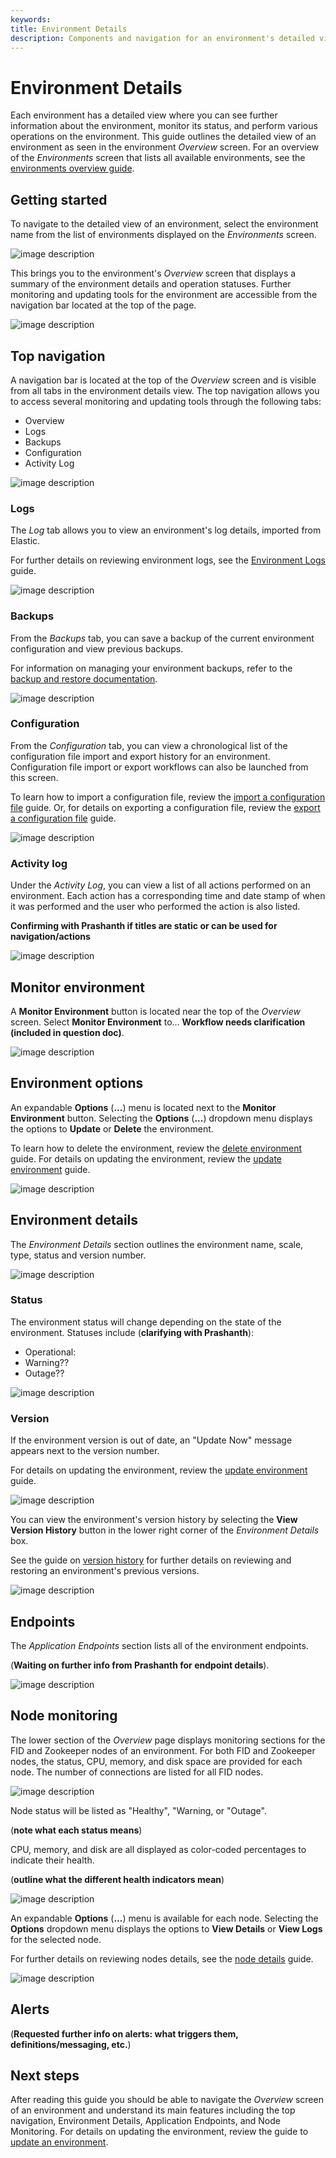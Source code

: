 ```yaml
---
keywords:
title: Environment Details
description: Components and navigation for an environment's detailed view
---
```


# Environment Details

Each environment has a detailed view where you can see further information about the environment, monitor its status, and perform various operations on the environment. This guide outlines the detailed view of an environment as seen in the environment *Overview* screen. For an overview of the *Environments* screen that lists all available environments, see the [environments overview guide](../environment-overview/environments-overview.md).

## Getting started

To navigate to the detailed view of an environment, select the environment name from the list of environments displayed on the *Environments* screen.

![image description](images/overview-select-env.png)

This brings you to the environment's *Overview* screen that displays a summary of the environment details and operation statuses. Further monitoring and updating tools for the environment are accessible from the navigation bar located at the top of the page.

![image description](images/overview-screen.png)

## Top navigation

A navigation bar is located at the top of the *Overview* screen and is visible from all tabs in the environment details view. The top navigation allows you to access several monitoring and updating tools through the following tabs:

- Overview
- Logs 
- Backups
- Configuration
- Activity Log

![image description](images/overview-topnav.png)

### Logs

The *Log* tab allows you to view an environment's log details, imported from Elastic.

For further details on reviewing environment logs, see the [Environment Logs](../logging/environment-logs.md) guide.

![image description](images/overview-log-tab.png)

### Backups

From the *Backups* tab, you can save a backup of the current environment configuration and view previous backups.

For information on managing your environment backups, refer to the [backup and restore documentation](../backup-and-restore/backup-restore-overview.md).

![image description](images/overview-backups-tab.png)

### Configuration

From the *Configuration* tab, you can view a chronological list of the configuration file import and export history for an environment. Configuration file import or export workflows can also be launched from this screen.

To learn how to import a configuration file, review the [import a configuration file](../environment-overview/import-configuration-file.md) guide. Or, for details on exporting a configuration file, review the [export a configuration file](export-configuration-file.md) guide.

![image description](images/overview-configuration-tab.png)

### Activity log

Under the *Activity Log*, you can view a list of all actions performed on an environment. Each action has a corresponding time and date stamp of when it was performed and the user who performed the action is also listed.

**Confirming with Prashanth if titles are static or can be used for navigation/actions**

![image description](images/overvieew-activitylog-tab.png)

## Monitor environment

A **Monitor Environment** button is located near the top of the *Overview* screen. Select **Monitor Environment** to... **Workflow needs clarification (included in question doc)**.

![image description](images/overview-monitoring.png)

## Environment options

An expandable **Options** (**...**) menu is located next to the **Monitor Environment** button. Selecting the **Options** (**...**) dropdown menu displays the options to **Update** or **Delete** the environment.

To learn how to delete the environment, review the [delete environment](delete-environment.md) guide. For details on updating the environment, review the [update environment](update-environment.md) guide.

![image description](images/overview-options.png)

## Environment details

The *Environment Details* section outlines the environment name, scale, type, status and version number.

![image description](images/overview-env-details.png)

### Status

The environment status will change depending on the state of the environment. Statuses include (**clarifying with Prashanth**):

- Operational:
- Warning??
- Outage??

![image description](images/overview-envdetails-status.png)

### Version

If the environment version is out of date, an "Update Now" message appears next to the version number. 

For details on updating the environment, review the [update environment](update-environment.md) guide.

![image description](images/overview-updatenow.png)

You can view the environment's version history by selecting the **View Version History** button in the lower right corner of the *Environment Details* box. 

See the guide on [version history](version-history.md) for further details on reviewing and restoring an environment's previous versions.

![image description](images/overview-version-history.png)

## Endpoints

The *Application Endpoints* section lists all of the environment endpoints.

(**Waiting on further info from Prashanth for endpoint details**).

![image description](images/overview-endpoints.png)

## Node monitoring

The lower section of the *Overview* page displays monitoring sections for the FID and Zookeeper nodes of an environment. For both FID and Zookeeper nodes, the status, CPU, memory, and disk space are provided for each node. The number of connections are listed for all FID nodes.

![image description](images/overview-node-monitoring.png)

Node status will be listed as "Healthy", "Warning, or "Outage".

(**note what each status means**)

CPU, memory, and disk are all displayed as color-coded percentages to indicate their health.

(**outline what the different health indicators mean**)

![image description](images/overview-health-indicators.png)

An expandable **Options** (**...**) menu is available for each node. Selecting the **Options** dropdown menu displays the options to **View Details** or **View Logs** for the selected node. 

For further details on reviewing nodes details, see the [node details](node-details.md) guide.

![image description](images/overview-node-options.png)

## Alerts

(**Requested further info on alerts: what triggers them, definitions/messaging, etc.**)

## Next steps

After reading this guide you should be able to navigate the *Overview* screen of an environment and understand its main features including the top navigation, Environment Details, Application Endpoints, and Node Monitoring. For details on updating the environment, review the guide to [update an environment](update-environment.md).
